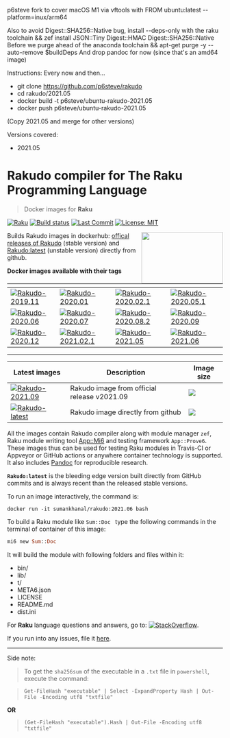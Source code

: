 p6steve fork to cover macOS M1 via vftools with
FROM ubuntu:latest --platform=inux/arm64

Also to avoid Digest::SHA256::Native bug, install --deps-only with the raku toolchain
	&& zef install JSON::Tiny Digest::HMAC Digest::SHA256::Native \
Before we purge ahead of the anaconda toolchain
     && apt-get purge -y --auto-remove $buildDeps
And drop pandoc for now (since that's an amd64 image)

Instructions:
Every now and then…
- git clone https://github.com/p6steve/rakudo
- cd rakudo/2021.05
- docker build -t p6steve/ubuntu-rakudo-2021.05
- docker push p6steve/ubuntu-rakudo-2021.05

(Copy 2021.05 and merge for other versions)

Versions covered:
- 2021.05

# Rakudo compiler for The Raku Programming Language

> Docker images for **Raku**

[![Raku](https://img.shields.io/badge/Raku-v6.d-blue.svg)](https://raku.org/)
[![Build status](https://ci.appveyor.com/api/projects/status/jcu7g8cqao9mn3wj?svg=true)](https://ci.appveyor.com/project/sumanstats/rakudo)
[![Last Commit](https://img.shields.io/github/last-commit/sumanstats/rakudo)](https://github.com/sumanstats/rakudo)
[![License: MIT](https://img.shields.io/badge/License-MIT-yellow.svg)](https://opensource.org/licenses/MIT) 

<a href="https://raku.org/"><img src="https://i.imgur.com/Tkss808.png" width="190" height="120" align="right"></a>

Builds Rakudo images in dockerhub: [offical releases of Rakudo](https://github.com/rakudo/rakudo/releases) (stable version) and [Rakudo:latest](https://hub.docker.com/r/sumankhanal/rakudo) (unstable version) directly from github.
 

 
 **Docker images available with their tags**

  | <!-- -->                                                                                                               | <!-- -->                                                                                                                   | <!-- -->                                                                                                                   | <!-- -->                                                                                                                   |
  | ---------------------------------------------------------------------------------------------------------------------- | -------------------------------------------------------------------------------------------------------------------------- | -------------------------------------------------------------------------------------------------------------------------- | -------------------------------------------------------------------------------------------------------------------------- |
  | [![Rakudo-2019.11](https://img.shields.io/badge/Rakudo-2019.11-blue.svg)](https://hub.docker.com/r/sumankhanal/rakudo) | [![Rakudo-2020.01](https://img.shields.io/badge/Rakudo-2020.01-blue.svg)](https://hub.docker.com/r/sumankhanal/rakudo)     | [![Rakudo-2020.02.1](https://img.shields.io/badge/Rakudo-2020.02.1-blue.svg)](https://hub.docker.com/r/sumankhanal/rakudo) | [![Rakudo-2020.05.1](https://img.shields.io/badge/Rakudo-2020.05.1-blue.svg)](https://hub.docker.com/r/sumankhanal/rakudo) |
  | [![Rakudo-2020.06](https://img.shields.io/badge/Rakudo-2020.06-blue.svg)](https://hub.docker.com/r/sumankhanal/rakudo) | [![Rakudo-2020.07](https://img.shields.io/badge/Rakudo-2020.07-blue.svg)](https://hub.docker.com/r/sumankhanal/rakudo)     | [![Rakudo-2020.08.2](https://img.shields.io/badge/Rakudo-2020.08.2-blue.svg)](https://hub.docker.com/r/sumankhanal/rakudo) | [![Rakudo-2020.09](https://img.shields.io/badge/Rakudo-2020.09-blue.svg)](https://hub.docker.com/r/sumankhanal/rakudo)     |
  | [![Rakudo-2020.12](https://img.shields.io/badge/Rakudo-2020.12-blue.svg)](https://hub.docker.com/r/sumankhanal/rakudo) | [![Rakudo-2021.02.1](https://img.shields.io/badge/Rakudo-2021.02.1-blue.svg)](https://hub.docker.com/r/sumankhanal/rakudo) | [![Rakudo-2021.05](https://img.shields.io/badge/Rakudo-2021.05-blue.svg)](https://hub.docker.com/r/sumankhanal/rakudo)     | [![Rakudo-2021.06](https://img.shields.io/badge/Rakudo-2021.06-blue.svg)](https://hub.docker.com/r/sumankhanal/rakudo)     |


----

| Latest images                                                                                                          | Description                                 | Image size                                                               |
| ---------------------------------------------------------------------------------------------------------------------- | ------------------------------------------- | ------------------------------------------------------------------------ |
| [![Rakudo-2021.09](https://img.shields.io/badge/Rakudo-2021.09-blue.svg)](https://hub.docker.com/r/sumankhanal/rakudo) | Rakudo image from official release v2021.09 | ![](https://img.shields.io/docker/image-size/sumankhanal/rakudo/2021.09) |
| [![Rakudo-latest](https://img.shields.io/badge/Rakudo-latest-blue.svg)](https://hub.docker.com/r/sumankhanal/rakudo)   | Rakudo image directly from github           | ![](https://img.shields.io/docker/image-size/sumankhanal/rakudo/latest)  |




All the images contain Rakudo compiler along with module manager `zef`, Raku module writing tool [App::Mi6](https://github.com/skaji/mi6) and testing framework `App::Prove6`. These images thus can be used for testing Raku modules in Travis-CI or Appveyor or GitHub actions or anywhere container technology is supported. It also includes [Pandoc](https://pandoc.org/index.html) for reproducible research.


**`Rakudo:latest`** is the bleeding edge version built directly from GitHub commits and is always recent than the released stable versions.


To run an image interactively, the command is:

`docker run -it sumankhanal/rakudo:2021.06 bash`

To build a Raku module like  `Sum::Doc ` type the following commands in the terminal of container of this image:

  ```raku
  mi6 new Sum::Doc
  ```
  
It will build the module with following folders and files within it:

  - bin/
  - lib/
  - t/
  - META6.json
  - LICENSE
  - README.md
  - dist.ini
  
For **Raku** language questions and answers, go to: [![StackOverflow](https://img.shields.io/badge/stackoverflow-raku-orange.svg)](https://stackoverflow.com/questions/tagged/raku).


If you run into any issues, file it [here](https://github.com/sumanstats/rakudo/issues).

*** 

Side note:

>To get the `sha256sum` of the executable in a `.txt` file in `powershell`, execute the command:

>```
>Get-FileHash "executable" | Select -ExpandProperty Hash | Out-File -Encoding utf8 "txtfile" 
>```
 
 **OR**
 
>```
>(Get-FileHash "executable").Hash | Out-File -Encoding utf8 "txtfile"
>```
